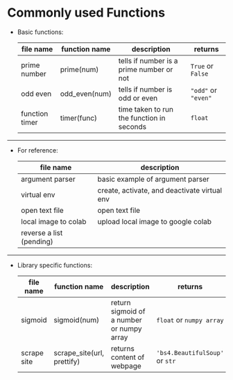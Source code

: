 # Commonly used Functions

* Basic functions:

    | file name | function name | description | returns |
    | --- | --- | --- | --- |
    | prime number | prime(num) | tells if number is a prime number or not | `True` or `False` |
    | odd even | odd_even(num) | tells if number is odd or even | `"odd"` or `"even"` |
    | function timer | timer(func) | time taken to run the function in seconds | `float` |

---
* For reference:

    | file name | description |
    | --- | --- |
    | argument parser | basic example of argument parser |
    | virtual env | create, activate, and deactivate virtual env |
    | open text file | open text file |
    | local image to colab | upload local image to google colab |
    | reverse a list (pending) | |

---
* Library specific functions:

    | file name | function name | description | returns |
    | --- | --- | --- | --- |
    | sigmoid | sigmoid(num) | return sigmoid of a number or numpy array | `float` or `numpy array` |
    | scrape site | scrape_site(url, prettify) | returns content of webpage | `'bs4.BeautifulSoup'` or `str` |

